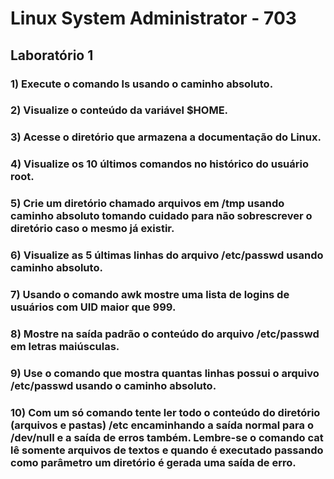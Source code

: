 # Linux System Administrator - 703

## Laboratório 1


### 1) Execute o comando ls usando o caminho absoluto.

### 2) Visualize o conteúdo da variável $HOME.

### 3) Acesse o diretório que armazena a documentação do Linux.

### 4) Visualize os 10 últimos comandos no histórico do usuário root.

### 5) Crie um diretório chamado arquivos em /tmp usando caminho absoluto tomando cuidado para não sobrescrever o diretório caso o mesmo já existir.

### 6) Visualize as 5 últimas linhas do arquivo /etc/passwd usando caminho absoluto.

### 7) Usando o comando awk mostre uma lista de logins de usuários com UID maior que 999.

### 8) Mostre na saída padrão o conteúdo do arquivo /etc/passwd em letras maiúsculas.

### 9) Use o comando que mostra quantas linhas possui o arquivo /etc/passwd usando o caminho absoluto.

### 10) Com um só comando tente ler todo o conteúdo do diretório (arquivos e pastas) /etc encaminhando a saída normal para o /dev/null e a saída de erros também. Lembre-se o comando cat lê somente arquivos de textos e quando é executado passando como parâmetro um diretório é gerada uma saída de erro.


